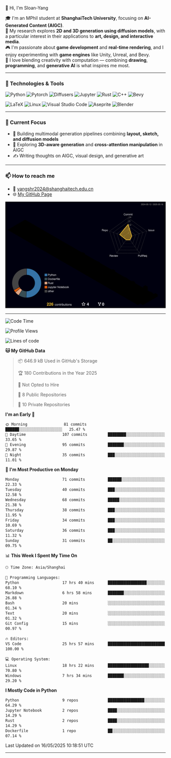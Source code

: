 👋 Hi, I'm Sloan-Yang

🎓 I'm an MPhil student at **ShanghaiTech University**, focusing on **AI-Generated Content (AIGC)**.  
🧠 My research explores **2D and 3D generation using diffusion models**, with a particular interest in their applications to **art, design, and interactive media**.  
🎮 I'm passionate about **game development** and **real-time rendering**, and I enjoy experimenting with **game engines** like Unity, Unreal, and Bevy.  
🎨 I love blending creativity with computation — combining **drawing**, **programming**, and **generative AI** is what inspires me most.

---

### 🧰 Technologies & Tools

![Python](https://img.shields.io/badge/python-%233776AB.svg?style=for-the-badge&logo=python&logoColor=white)
![Pytorch](https://img.shields.io/badge/pytorch-%23EE4C2C.svg?style=for-the-badge&logo=pytorch&logoColor=white)
![Diffusers](https://img.shields.io/badge/diffusers-HuggingFace-yellow?style=for-the-badge&logo=huggingface&logoColor=black)
![Jupyter](https://img.shields.io/badge/Jupyter-%23F37626.svg?style=for-the-badge&logo=Jupyter&logoColor=white)
![Rust](https://img.shields.io/badge/Rust-%23000000.svg?style=for-the-badge&logo=rust&logoColor=white)
![C++](https://img.shields.io/badge/C++-%2300599C.svg?style=for-the-badge&logo=c%2B%2B&logoColor=white)
![Bevy](https://img.shields.io/badge/Bevy-000000.svg?style=for-the-badge&logo=bevy&logoColor=white)

![LaTeX](https://img.shields.io/badge/LaTeX-47A141?style=for-the-badge&logo=latex&logoColor=white)
![Linux](https://img.shields.io/badge/Linux-FCC624?style=for-the-badge&logo=linux&logoColor=black)
![Visual Studio Code](https://img.shields.io/badge/VSCode-0078d7.svg?style=for-the-badge&logo=visual-studio-code&logoColor=white)
![Aseprite](https://img.shields.io/badge/Aseprite-FFFFFF?style=for-the-badge&logo=Aseprite&logoColor=%237D929E)
![Blender](https://img.shields.io/badge/Blender-F5792A?style=for-the-badge&logo=blender&logoColor=white)

---

### 🔭 Current Focus

- 🎨 Building multimodal generation pipelines combining **layout, sketch, and diffusion models**
- 🧪 Exploring **3D-aware generation** and **cross-attention manipulation** in AIGC
- ✍️ Writing thoughts on AIGC, visual design, and generative art

---

### 📫 How to reach me

- 📧 <a href="mailto:yangshr2024@shanghaitech.edu.cn">yangshr2024@shanghaitech.edu.cn</a>
- 🌐 [My GitHub Page](https://sloan-yang.github.io)  



![3D Profile](https://raw.githubusercontent.com/Sloan-Yang/Sloan-Yang/main/profile-3d-contrib/profile-night-rainbow.svg)

---


<!--START_SECTION:waka-->
![Code Time](http://img.shields.io/badge/Code%20Time-72%20hrs%2033%20mins-blue)

![Profile Views](http://img.shields.io/badge/Profile%20Views-188-blue)

![Lines of code](https://img.shields.io/badge/From%20Hello%20World%20I%27ve%20Written-1.9%20million%20lines%20of%20code-blue)

**🐱 My GitHub Data** 

> 📦 646.9 kB Used in GitHub's Storage 
 > 
> 🏆 180 Contributions in the Year 2025
 > 
> 🚫 Not Opted to Hire
 > 
> 📜 8 Public Repositories 
 > 
> 🔑 10 Private Repositories 
 > 
**I'm an Early 🐤** 

```text
🌞 Morning                81 commits          ██████░░░░░░░░░░░░░░░░░░░   25.47 % 
🌆 Daytime                107 commits         ████████░░░░░░░░░░░░░░░░░   33.65 % 
🌃 Evening                95 commits          ███████░░░░░░░░░░░░░░░░░░   29.87 % 
🌙 Night                  35 commits          ███░░░░░░░░░░░░░░░░░░░░░░   11.01 % 
```
📅 **I'm Most Productive on Monday** 

```text
Monday                   71 commits          ██████░░░░░░░░░░░░░░░░░░░   22.33 % 
Tuesday                  40 commits          ███░░░░░░░░░░░░░░░░░░░░░░   12.58 % 
Wednesday                68 commits          █████░░░░░░░░░░░░░░░░░░░░   21.38 % 
Thursday                 38 commits          ███░░░░░░░░░░░░░░░░░░░░░░   11.95 % 
Friday                   34 commits          ███░░░░░░░░░░░░░░░░░░░░░░   10.69 % 
Saturday                 36 commits          ███░░░░░░░░░░░░░░░░░░░░░░   11.32 % 
Sunday                   31 commits          ██░░░░░░░░░░░░░░░░░░░░░░░   09.75 % 
```


📊 **This Week I Spent My Time On** 

```text
🕑︎ Time Zone: Asia/Shanghai

💬 Programming Languages: 
Python                   17 hrs 40 mins      █████████████████░░░░░░░░   68.10 % 
Markdown                 6 hrs 58 mins       ███████░░░░░░░░░░░░░░░░░░   26.88 % 
Bash                     20 mins             ░░░░░░░░░░░░░░░░░░░░░░░░░   01.34 % 
Text                     20 mins             ░░░░░░░░░░░░░░░░░░░░░░░░░   01.32 % 
Git Config               15 mins             ░░░░░░░░░░░░░░░░░░░░░░░░░   00.97 % 

🔥 Editors: 
VS Code                  25 hrs 57 mins      █████████████████████████   100.00 % 

💻 Operating System: 
Linux                    18 hrs 22 mins      ██████████████████░░░░░░░   70.80 % 
Windows                  7 hrs 34 mins       ███████░░░░░░░░░░░░░░░░░░   29.20 % 
```

**I Mostly Code in Python** 

```text
Python                   9 repos             ████████████████░░░░░░░░░   64.29 % 
Jupyter Notebook         2 repos             ████░░░░░░░░░░░░░░░░░░░░░   14.29 % 
Rust                     2 repos             ████░░░░░░░░░░░░░░░░░░░░░   14.29 % 
Dockerfile               1 repo              ██░░░░░░░░░░░░░░░░░░░░░░░   07.14 % 
```




 Last Updated on 16/05/2025 10:18:51 UTC
<!--END_SECTION:waka-->

---





